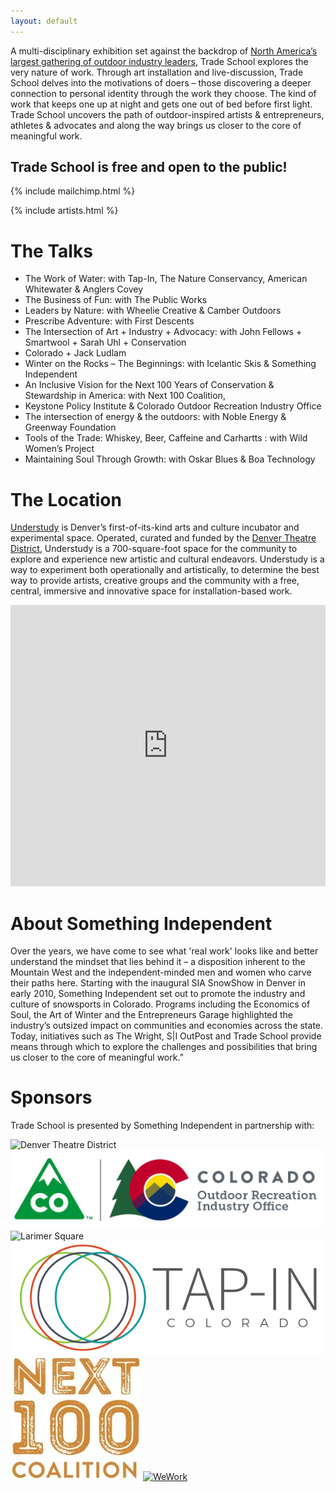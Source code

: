 ```yaml
---
layout: default
---
```


A multi-disciplinary exhibition set against the backdrop of [North America’s
largest gathering of outdoor industry leaders](https://www.outdoorretailer.com), Trade School explores the very nature of work. Through art installation and live-discussion, Trade School delves into the motivations of doers – those discovering a deeper connection to personal identity through the work they choose. The kind of work that keeps one up at night and gets one out of bed before first light. Trade School uncovers the path of outdoor-inspired artists & entrepreneurs, athletes & advocates and along the way brings us closer to the core of meaningful work.

## Trade School is free and open to the public!

{% include mailchimp.html %}

{% include artists.html %}


# The Talks
- The Work of Water: with Tap-In, The Nature Conservancy, American Whitewater & Anglers Covey
- The Business of Fun: with The Public Works
- Leaders by Nature: with Wheelie Creative & Camber Outdoors
- Prescribe Adventure: with First Descents
- The Intersection of Art + Industry + Advocacy: with John Fellows + Smartwool + Sarah Uhl + Conservation
- Colorado + Jack Ludlam
- Winter on the Rocks – The Beginnings: with Icelantic Skis & Something Independent
- An Inclusive Vision for the Next 100 Years of Conservation & Stewardship in America: with Next 100 Coalition,
- Keystone Policy Institute & Colorado Outdoor Recreation Industry Office
- The intersection of energy & the outdoors: with Noble Energy & Greenway Foundation
- Tools of the Trade: Whiskey, Beer, Caffeine and Carhartts : with Wild Women’s Project
- Maintaining Soul Through Growth: with Oskar Blues & Boa Technology

# The Location
[Understudy](http://understudydenver.com) is Denver’s first-of-its-kind arts and
culture incubator and experimental space. Operated, curated and funded by the
[Denver Theatre District](http://denvertheatredistrict.com), Understudy is a 700-square-foot space for the community to explore and experience new artistic and cultural endeavors. Understudy is a way to experiment both operationally and artistically, to determine the best way to provide artists, creative groups and the community with a free, central, immersive and innovative space for installation-based work.

<iframe width="100%" height="450" frameborder="0" style="border:0"
src="https://www.google.com/maps/embed/v1/place?q=place_id:ChIJF46nztF4bIcRp71C4_p-sn4&key=AIzaSyAlRyNJifvgv8T2QFhiHG9ZgwQ1P7So8AM" allowfullscreen></iframe>


# About Something Independent
Over the years, we have come to see what 'real work' looks like and better understand the mindset that lies behind it – a disposition inherent to the Mountain West and the independent-minded men and women who carve their paths here. Starting with the inaugural SIA SnowShow in Denver in early 2010, Something Independent set out to promote the industry and culture of snowsports in Colorado. Programs including the Economics of Soul, the Art of Winter and the Entrepreneurs Garage highlighted the industry’s outsized impact on communities and economies across the state. Today, initiatives such as The Wright, S|I OutPost and Trade School provide means through which to explore the challenges and possibilities that bring us closer to the core of meaningful work.”

# Sponsors
Trade School is presented by Something Independent in partnership with:

![Denver Theatre District](/assets/logos/dtd.jpg)
![Colorado Outdoor Recreation Industry Office](/assets/logos/orec.png)
![Larimer Square]()
[![Tap-IN](/assets/logos/tapin.png)](http://tapinco.org/)
[![Next 100 Coalition](/assets/logos/next100.jpg)](http://next100coalition.org/)
[![WeWork]()](https://wework.com/)
